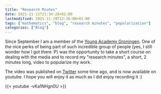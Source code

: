 ```yaml
---
title: "Research Miutes"
date: 2021-11-11T21:34:28+01:00
lastmodified: 2021-11-19T12:36:00+01:00
tags: ["mathematics", "blog", "research minutes", "popularization"]
categories: ["Blog"]
---
```


Since September I am a member of the [Young Academy Groningen](https://www.rug.nl/news/2021/03/the-young-academy-groningen-welcomes-seven-new-members).
One of the nice perks of being part of such incredible group of people (yes, I still wonder how I got there :P) was the opportunity to take a short course on dealing with the media and to record my "research minutes", a short, 2 minutes long, video to popularize my work.

The video was published on [Twitter](https://twitter.com/YAGroningen/status/1441035218014687239) some time ago, and is now available on youtube.
I hope you will enjoy it as much as I did enjoy recording it :)

{{< youtube -vKa1NHgn0U >}}
